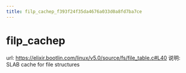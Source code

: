 ```yaml
---
title: filp_cachep_f393f24f35da4676a033d0a8fd7ba7ce
---
```


# filp_cachep

url: https://elixir.bootlin.com/linux/v5.0/source/fs/file_table.c#L40
说明: SLAB cache for file structures